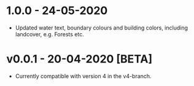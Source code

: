 # 1.0.0 - 24-05-2020 
- Updated water text, boundary colours and building colors, including landcover, e.g. Forests etc.

# v0.0.1 - 20-04-2020 [BETA]
- Currently compatible with version 4 in the v4-branch.
